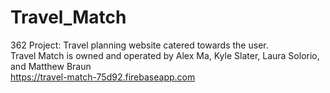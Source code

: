 # Travel_Match
362 Project: Travel planning website catered towards the user. 
<br>
Travel Match is owned and operated by Alex Ma, Kyle Slater, Laura Solorio, and Matthew Braun
<br>
https://travel-match-75d92.firebaseapp.com
